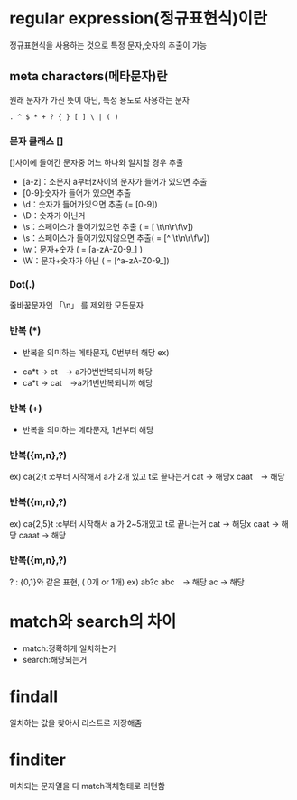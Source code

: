 # regular expression(정규표현식)이란
정규표현식을 사용하는 것으로 특정 문자,숫자의 추출이 가능

## meta characters(메타문자)란
원래 문자가 가진 뜻이 아닌, 특정 용도로 사용하는 문자

```
. ^ $ * + ? { } [ ] \ | ( )
```

### 문자 클래스 []
[]사이에 들어간 문자중 어느 하나와 일치할 경우 추출

- [a-z]：소문자 a부터z사이의 문자가 들어가 있으면 추출
- [0-9]:숫자가 들어가 있으면 추출
- \d：숫자가 들어가있으면 추출 (= [0-9])
- \D：숫자가 아닌거
- \s：스페이스가 들어가있으면 추출 ( = [ \t\n\r\f\v])
- \s：스페이스가 들어가있지않으면 추출( = [^ \t\n\r\f\v])
- \w：문자+숫자 ( = [a-zA-Z0-9_] )
- \W：문자+숫자가 아닌 ( = [^a-zA-Z0-9_])

### Dot(.)
줄바꿈문자인 「\n」 를 제외한 모든문자

### 반복 (*)
 * 반복을 의미하는 메타문자, 0번부터 해당
ex) 
- ca*t → ct　→ a가0번반복되니까 해당
- ca*t → cat　→a가1번반복되니까 해당

### 반복 (+)
 + 반복을 의미하는 메타문자, 1번부터 해당

### 반복({m,n},?)
 ex) ca{2}t
 :c부터 시작해서 a가 2개 있고 t로 끝나는거
 cat → 해당x
 caat　→ 해당

### 반복({m,n},?)
 ex) ca{2,5}t
 :c부터 시작해서 a 가 2~5개있고 t로 끝나는거
 cat → 해당x
 caat → 해당
 caaat → 해당

### 반복({m,n},?)
 ? : {0,1}와 같은 표현, ( 0개 or 1개)
 ex) ab?c
 abc　→ 해당
 ac → 해당

# match와 search의 차이
- match:정확하게 일치하는거
- search:해당되는거

# findall
일치하는 값을 찾아서 리스트로 저장해줌
# finditer
매치되는 문자열을 다 match객체형태로 리턴함
